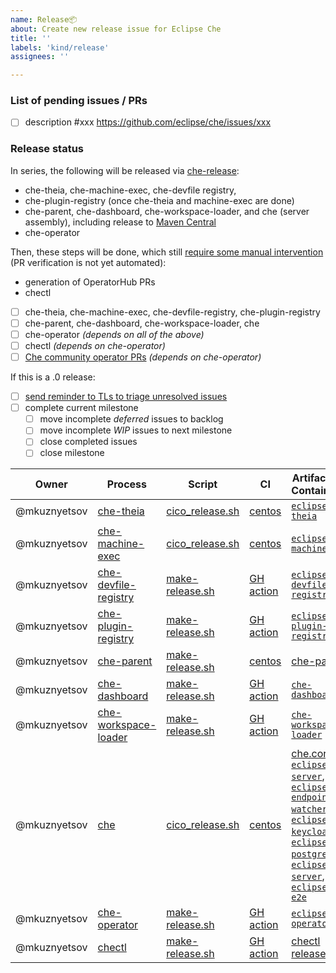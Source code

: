 ```yaml
---
name: Release📦
about: Create new release issue for Eclipse Che
title: ''
labels: 'kind/release'
assignees: ''

---
```


### List of pending issues / PRs
* [ ] description #xxx https://github.com/eclipse/che/issues/xxx

### Release status

In series, the following will be released via [che-release](https://github.com/eclipse/che-release/blob/master/cico_release.sh):

* che-theia, che-machine-exec, che-devfile registry, 
* che-plugin-registry (once che-theia and machine-exec are done)
* che-parent, che-dashboard, che-workspace-loader, and che (server assembly), including release to [Maven Central](https://github.com/eclipse/che/issues/16043)
* che-operator

Then, these steps will be done, which still [require some manual intervention](https://github.com/eclipse/che-release/blob/master/README.md#phase-2---manual-steps) (PR verification is not yet automated):

* generation of OperatorHub PRs
* chectl

- [ ] che-theia, che-machine-exec, che-devfile-registry, che-plugin-registry
- [ ] che-parent, che-dashboard, che-workspace-loader, che
- [ ] che-operator _(depends on all of the above)_
- [ ] chectl _(depends on che-operator)_
- [ ] [Che community operator PRs](https://github.com/operator-framework/community-operators/pulls?q=%22Update+eclipse-che+operator%22+is%3Aopen) _(depends on che-operator)_

If this is a .0 release:

- [ ] [send reminder to TLs to triage unresolved issues](https://github.com/eclipse/che/issues/17579)
- [ ] complete current milestone
  - [ ] move incomplete *deferred* issues to backlog
  - [ ] move incomplete *WIP* issues to next milestone
  - [ ] close completed issues
  - [ ] close milestone

| Owner | Process | Script | CI | Artifact(s) + Container(s) |
| --- | --- | --- | --- | --- |
| @mkuznyetsov  | [che-theia](https://github.com/eclipse/che-theia/blob/master/RELEASE.md) | [cico_release.sh](https://github.com/eclipse/che-release/blob/master/cico_release.sh) | [centos](https://ci.centos.org/job/devtools-che-theia-che-release/) | [`eclipse/che-theia`](https://quay.io/eclipse/che-theia) |
| @mkuznyetsov  | [che-machine-exec](https://github.com/eclipse/che-machine-exec/blob/master/RELEASE.md) | [cico_release.sh](https://github.com/eclipse/che-release/blob/master/cico_release.sh) | [centos](https://ci.centos.org/job/devtools-che-machine-exec-release/) | [`eclipse/che-machine-exec`](https://quay.io/eclipse/che-machine-exec)| 
| @mkuznyetsov  | [che-devfile-registry](https://github.com/eclipse/che-devfile-registry/blob/master/RELEASE.md) | [make-release.sh](https://github.com/eclipse/che-devfile-registry/blob/master/make-release.sh) | [GH action](https://github.com/eclipse/che-devfile-registry/actions?query=workflow%3A%22Release+Che+Devfile+Registry%22) | [`eclipse/che-devfile-registry`](https://quay.io/eclipse/che-devfile-registry)| 
| @mkuznyetsov  | [che-plugin-registry](https://github.com/eclipse/che-plugin-registry/blob/master/RELEASE.md) | [make-release.sh](https://github.com/eclipse/che-plugin-registry/blob/master/make-release.sh) | [GH action](https://github.com/eclipse/che-plugin-registry/actions?query=workflow%3A%22Release+Che+Plugin+Registry%22) | [`eclipse/che-plugin-registry`](https://quay.io/eclipse/che-plugin-registry)| 
| @mkuznyetsov  | [che-parent](https://github.com/eclipse/che-parent/blob/master/RELEASE.md) | [make-release.sh](https://github.com/eclipse/che-parent/blob/master/make-release.sh) | [centos](https://ci.centos.org/job/devtools-che-release-che-release) | [che-parent](https://search.maven.org/search?q=a:che-parent) |
| @mkuznyetsov  | [che-dashboard](https://github.com/eclipse/che-dashboard/blob/master/RELEASE.md) | [make-release.sh](https://github.com/eclipse/che-dashboard/blob/master/make-release.sh) | [GH action](https://github.com/eclipse/che-dashboard/actions?query=workflow%3A%22Release+Che+Dashboard%22) | [`che-dashboard`](https://quay.io/repository/eclipse/che-dashboard?tag=next&tab=tags) |
| @mkuznyetsov  | [che-workspace-loader](https://github.com/eclipse/che-workspace-loader/blob/master/RELEASE.md) | [make-release.sh](https://github.com/eclipse/che-workspace-loader/blob/master/make-release.sh) | [GH action](https://github.com/eclipse/che-workspace-loader/actions?query=workflow%3A%22Release+Che+Workspace+Loader%22) | [`che-workspace-loader`](https://quay.io/repository/eclipse/che-workspace-loader?tag=next&tab=tags) |
| @mkuznyetsov  | [che](https://github.com/eclipse/che/blob/master/RELEASE.md) | [cico_release.sh](https://github.com/eclipse/che-release/blob/master/cico_release.sh) | [centos](https://ci.centos.org/job/devtools-che-release-che-release) | [che.core](https://search.maven.org/search?q=che.core),<br/> [`eclipse/che-server`](https://quay.io/eclipse/che-server),<br/>[`eclipse/che-endpoint-watcher`](https://quay.io/eclipse/che-endpoint-watcher),<br/> [`eclipse/che-keycloak`](https://quay.io/eclipse/che-keycloak),<br/> [`eclipse/che-postgres`](https://quay.io/eclipse/che-postgres),<br/> [`eclipse/che-server`](https://quay.io/eclipse/che-server),<br/> [`eclipse/che-e2e`](https://quay.io/eclipse/che-e2e) |
| @mkuznyetsov| [che-operator](https://github.com/eclipse/che-operator/blob/master/RELEASE.md) | [make-release.sh](https://github.com/eclipse/che-operator/blob/master/make-release.sh) | [GH action](https://github.com/eclipse/che-operator/actions?query=workflow%3A%22Release+Che+Operator%22) | [`eclipse/che-operator`](https://quay.io/eclipse/che-operator)| 
| @mkuznyetsov| [chectl](https://github.com/che-incubator/chectl/blob/master/RELEASE.md) | [make-release.sh](https://github.com/che-incubator/chectl/blob/master/make-release.sh) | [GH action](https://github.com/che-incubator/chectl/actions) | [chectl releases](https://github.com/che-incubator/chectl/releases)
